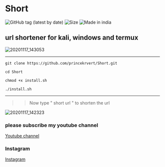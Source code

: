 # Short

![GitHub tag (latest by date)](https://img.shields.io/github/v/tag/princekrvert/Short?style=for-the-badge)
![Size](https://img.shields.io/github/repo-size/princekrvert/Short?color=%23&style=for-the-badge)
![Made in india](https://img.shields.io/badge/MADE%20IN%20-INDIA-green?style=for-the-badge&logo=appveyor)
## url shortener for kali, windows and termux 

![20201117_143053](https://user-images.githubusercontent.com/56459297/99369182-1f6eb100-28e2-11eb-8f4d-58e70b3db065.jpg)
***

```
git clone https://github.com/princekrvert/Short.git

cd Short

chmod +x install.sh

./install.sh
```
****
>> Now type " short url " to shorten the url

![20201117_142323](https://user-images.githubusercontent.com/56459297/99369686-bdfb1200-28e2-11eb-8848-be8bedcab99b.jpg)

### please subscribe my youtube channel
[Youtube channel](https://youtube.com/channel/UCiplAqC9AwtGGxXU3WQy8pw)
### Instagram
[Instagram](https://instagram.com/princekrvert)
